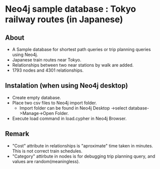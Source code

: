 # Neo4j sample database : Tokyo railway routes (in Japanese)

## About

* A Sample database for shortest path queries or trip planning queries using Neo4j.
* Japanese train routes near Tokyo.
* Relationships between two near stations by walk are added.
* 1793 nodes and 4301 relationships.

## Instalation (when using Neo4j desktop)

* Create empty database.
* Place two csv files to Neo4j import folder.
  * Import folder can be found in Neo4j Desktop ->select database->Manage->Open Folder.
* Execute load command in load.cypher in Neo4j Browser.

## Remark

* "Cost" attribute in relationships is "aproximate" time taken in minutes. This is not correct train schedules.
* "Category" attirbute in nodes is for debugging trip planning query, and values are random(meaningless).